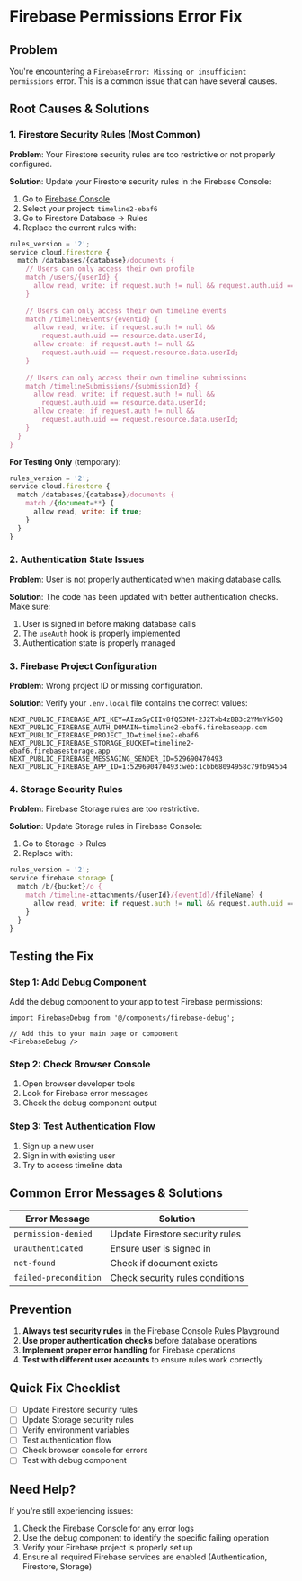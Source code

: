# Firebase Permissions Error Fix

## Problem
You're encountering a `FirebaseError: Missing or insufficient permissions` error. This is a common issue that can have several causes.

## Root Causes & Solutions

### 1. Firestore Security Rules (Most Common)

**Problem**: Your Firestore security rules are too restrictive or not properly configured.

**Solution**: Update your Firestore security rules in the Firebase Console:

1. Go to [Firebase Console](https://console.firebase.google.com/)
2. Select your project: `timeline2-ebaf6`
3. Go to Firestore Database → Rules
4. Replace the current rules with:

```javascript
rules_version = '2';
service cloud.firestore {
  match /databases/{database}/documents {
    // Users can only access their own profile
    match /users/{userId} {
      allow read, write: if request.auth != null && request.auth.uid == userId;
    }
    
    // Users can only access their own timeline events
    match /timelineEvents/{eventId} {
      allow read, write: if request.auth != null && 
        request.auth.uid == resource.data.userId;
      allow create: if request.auth != null && 
        request.auth.uid == request.resource.data.userId;
    }
    
    // Users can only access their own timeline submissions
    match /timelineSubmissions/{submissionId} {
      allow read, write: if request.auth != null && 
        request.auth.uid == resource.data.userId;
      allow create: if request.auth != null && 
        request.auth.uid == request.resource.data.userId;
    }
  }
}
```

**For Testing Only** (temporary):
```javascript
rules_version = '2';
service cloud.firestore {
  match /databases/{database}/documents {
    match /{document=**} {
      allow read, write: if true;
    }
  }
}
```

### 2. Authentication State Issues

**Problem**: User is not properly authenticated when making database calls.

**Solution**: The code has been updated with better authentication checks. Make sure:

1. User is signed in before making database calls
2. The `useAuth` hook is properly implemented
3. Authentication state is properly managed

### 3. Firebase Project Configuration

**Problem**: Wrong project ID or missing configuration.

**Solution**: Verify your `.env.local` file contains the correct values:

```env
NEXT_PUBLIC_FIREBASE_API_KEY=AIzaSyCIIv8fQ53NM-2J2Txb4zBB3c2YMmYk50Q
NEXT_PUBLIC_FIREBASE_AUTH_DOMAIN=timeline2-ebaf6.firebaseapp.com
NEXT_PUBLIC_FIREBASE_PROJECT_ID=timeline2-ebaf6
NEXT_PUBLIC_FIREBASE_STORAGE_BUCKET=timeline2-ebaf6.firebasestorage.app
NEXT_PUBLIC_FIREBASE_MESSAGING_SENDER_ID=529690470493
NEXT_PUBLIC_FIREBASE_APP_ID=1:529690470493:web:1cbb68094958c79fb945b4
```

### 4. Storage Security Rules

**Problem**: Firebase Storage rules are too restrictive.

**Solution**: Update Storage rules in Firebase Console:

1. Go to Storage → Rules
2. Replace with:

```javascript
rules_version = '2';
service firebase.storage {
  match /b/{bucket}/o {
    match /timeline-attachments/{userId}/{eventId}/{fileName} {
      allow read, write: if request.auth != null && request.auth.uid == userId;
    }
  }
}
```

## Testing the Fix

### Step 1: Add Debug Component
Add the debug component to your app to test Firebase permissions:

```tsx
import FirebaseDebug from '@/components/firebase-debug';

// Add this to your main page or component
<FirebaseDebug />
```

### Step 2: Check Browser Console
1. Open browser developer tools
2. Look for Firebase error messages
3. Check the debug component output

### Step 3: Test Authentication Flow
1. Sign up a new user
2. Sign in with existing user
3. Try to access timeline data

## Common Error Messages & Solutions

| Error Message | Solution |
|---------------|----------|
| `permission-denied` | Update Firestore security rules |
| `unauthenticated` | Ensure user is signed in |
| `not-found` | Check if document exists |
| `failed-precondition` | Check security rules conditions |

## Prevention

1. **Always test security rules** in the Firebase Console Rules Playground
2. **Use proper authentication checks** before database operations
3. **Implement proper error handling** for Firebase operations
4. **Test with different user accounts** to ensure rules work correctly

## Quick Fix Checklist

- [ ] Update Firestore security rules
- [ ] Update Storage security rules  
- [ ] Verify environment variables
- [ ] Test authentication flow
- [ ] Check browser console for errors
- [ ] Test with debug component

## Need Help?

If you're still experiencing issues:

1. Check the Firebase Console for any error logs
2. Use the debug component to identify the specific failing operation
3. Verify your Firebase project is properly set up
4. Ensure all required Firebase services are enabled (Authentication, Firestore, Storage)
